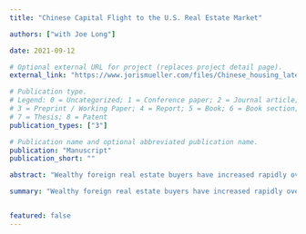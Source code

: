 ```yaml
---
title: "Chinese Capital Flight to the U.S. Real Estate Market"

authors: ["with Joe Long"]

date: 2021-09-12

# Optional external URL for project (replaces project detail page).
external_link: "https://www.jorismueller.com/files/Chinese_housing_latest_draft.pdf"

# Publication type.
# Legend: 0 = Uncategorized; 1 = Conference paper; 2 = Journal article;
# 3 = Preprint / Working Paper; 4 = Report; 5 = Book; 6 = Book section;
# 7 = Thesis; 8 = Patent
publication_types: ["3"]

# Publication name and optional abbreviated publication name.
publication: "Manuscript"
publication_short: ""

abstract: "Wealthy foreign real estate buyers have increased rapidly over the past few decades. Of particular note are those from China; in 2016 alone, Chinese buyers were the source of over 100 billion USD of outflows to real estate markets worldwide. In this paper, we investigate the effect that these wealthy Chinese buyers have on local U.S. housing markets, local governments and residents. Using a novel instrument, we demonstrate that an increase in the share of wealthy Chinese buyers in a locality causes an increase in house price growth. As a result of this increased growth, local governments benefit from increased property tax revenues but do not see a drop in sales tax revenues, suggesting that the vacancy rate for Chinese-owned properties is no different from that of counterfactual buyers. A drop in rental prices suggests that wealthy Chinese buyers are more likely to rent out their houses and less likely to move into them."

summary: "Wealthy foreign real estate buyers have increased rapidly over the past few decades. Of particular note are those from China; in 2016 alone, Chinese buyers were the source of over 100 billion USD of outflows to real estate markets worldwide. In this paper, we investigate the effect that these wealthy Chinese buyers have on local U.S. housing markets, local governments and residents. Using a novel instrument, we demonstrate that an increase in the share of wealthy Chinese buyers in a locality causes an increase in house price growth. As a result of this increased growth, local governments benefit from increased property tax revenues but do not see a drop in sales tax revenues, suggesting that the vacancy rate for Chinese-owned properties is no different from that of counterfactual buyers. A drop in rental prices suggests that wealthy Chinese buyers are more likely to rent out their houses and less likely to move into them."


featured: false
---
```

